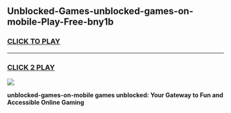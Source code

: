 
## Unblocked-Games-unblocked-games-on-mobile-Play-Free-bny1b
<h3>
<a href="https://premium76.site?title=unblocked-games-on-mobile&ref=18A">CLICK TO PLAY</a></h3>
<hr>

<h3>
<a href="https://premium76.site?title=unblocked-games-on-mobile&ref=18A">CLICK 2 PLAY</a>
  
</h3>

<a href="https://premium76.site?title=unblocked-games-on-mobile&ref=18A"><img src="https://clearcache.store/games.png"></a>


**unblocked-games-on-mobile games unblocked: Your Gateway to Fun and Accessible Online Gaming**
